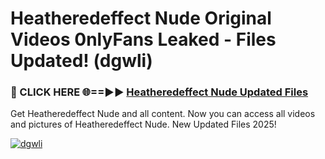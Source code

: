 # Heatheredeffect Nude Original Videos 0nlyFans Leaked - Files Updated! (dgwli)

<h3>🔴 CLICK HERE 🌐==►► <a href="https://tinyurl.com/4mcuefdz" rel="nofollow">Heatheredeffect Nude Updated Files</a></h3>

Get Heatheredeffect Nude and all content. Now you can access all videos and pictures of Heatheredeffect Nude. New Updated Files 2025!

[![dgwli](https://i.imgur.com/StAQSOY.gif)](https://tinyurl.com/4mcuefdz)

